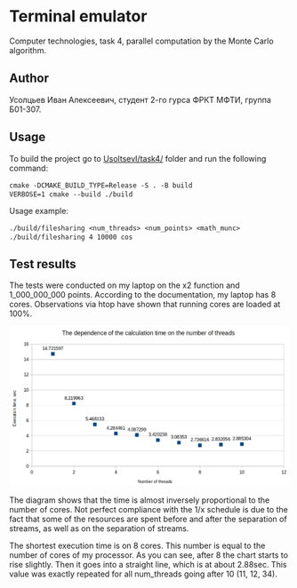 # Terminal emulator
Computer technologies, task 4, parallel computation by the Monte Carlo algorithm.

## Author
Усолцьев Иван Алексеевич, студент 2-го гурса ФРКТ МФТИ, группа Б01-307.

## Usage
To build the project go to [UsoltsevI/task4/](UsoltsevI/task4/) folder and run the following command:
```
cmake -DCMAKE_BUILD_TYPE=Release -S . -B build
VERBOSE=1 cmake --build ./build
```

Usage example:
```
./build/filesharing <num_threads> <num_points> <math_munc>
./build/filesharing 4 10000 cos
```

## Test results

The tests were conducted on my laptop on the x2 function and 1_000_000_000 points. According to the documentation, my laptop has 8 cores. Observations via htop have shown that running cores are loaded at 100%.

![Results](./resources/Chart.png)

The diagram shows that the time is almost inversely proportional to the number of cores. Not perfect compliance with the 1/x schedule is due to the fact that some of the resources are spent before and after the separation of streams, as well as on the separation of streams.

The shortest execution time is on 8 cores. This number is equal to the number of cores of my processor.
As you can see, after 8 the chart starts to rise slightly. Then it goes into a straight line, which is at about 2.88sec. This value was exactly repeated for all num_threads going after 10 (11, 12, 34).
